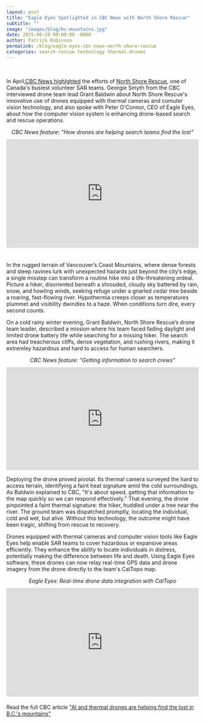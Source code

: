 ```yaml
---
layout: post
title: "Eagle Eyes Spotlighted in CBC News with North Shore Rescue"
subtitle: ""
image: "images/blog/bc-mountains.jpg"
date: 2025-06-29 09:00:00 -0800
author: Patrick Robinson
permalink: /blog/eagle-eyes-cbc-news-north-shore-rescue
categories: search-rescue technology thermal-drones
---
```


<br>

In April,<a href="https://www.cbc.ca/news/canada/british-columbia/technology-drone-artificial-intelligence-search-rescue-british-columbia-mountains-1.7492363" target="_blank" rel="noopener">CBC News highlghted</a> the efforts of <a href="https://www.northshorerescue.com/" target="_blank" rel="noopener">North Shore Rescue</a>, one of Canada's busiest volunteer SAR teams. Georgie Smyth from the CBC interviewed drone team lead Grant Baldwin about North Shore Rescue's innovative use of drones equipped with thermal cameras and comuter vision technology, and also spoke with Peter O'Connor, CEO of Eagle Eyes, about how the computer vision system is enhancing drone-based search and rescue operations.

<!-- CBC Video Embed -->
<div style="text-align: center; font-style: italic; margin-bottom: 10px;">
  CBC News feature: "How drones are helping search teams find the lost"
</div>
<div style="position:relative; width:100%; height:0px; padding-bottom:56.250%; margin-bottom: 20px;">
  <iframe width="100%" height="100%" src="https://www.youtube.com/embed/9ZS98M0ZiGY?si=GJf2JsJ92OYY4j8u" title="YouTube video player" frameborder="0" allow="accelerometer; autoplay; clipboard-write; encrypted-media; gyroscope; picture-in-picture; web-share" referrerpolicy="strict-origin-when-cross-origin" allowfullscreen style="border:none; width:100%; height:100%; position:absolute; left:0px; top:0px; overflow:hidden;"></iframe>
</div>

<br>
In the rugged terrain of Vancouver’s Coast Mountains, where dense forests and steep ravines lurk with unexpected hazards just beyond the city’s edge, a single misstep can transform a routine hike into a life-threatening ordeal. Picture a hiker, disoriented beneath a shrouded, cloudy sky battered by rain, snow, and howling winds, seeking refuge under a gnarled cedar tree beside a roaring, fast-flowing river. Hypothermia creeps closer as temperatures plummet and visibility dwindles to a haze. When conditions turn dire, every second counts.




On a cold rainy winter evening, Grant Baldwin, North Shore Rescue’s drone team leader, described a mission where his team faced fading daylight and limited drone battery life while searching for a missing hiker. The search area had treacherous cliffs, dense vegetation, and rushing rivers, making it extremley hazardous and hard to access for human searchers.

<!-- CBC Video Embed -->
<div style="text-align: center; font-style: italic; margin-bottom: 10px;">
  CBC News feature: "Getting information to search crews"
</div>
<div style="position:relative; width:100%; height:0px; padding-bottom:53.438%">
  <iframe allow="fullscreen" allowfullscreen height="100%" src="https://streamable.com/e/bkohew?" width="100%" style="border:none; width:100%; height:100%; position:absolute; left:0px; top:0px; overflow:hidden;"></iframe>
</div>

Deploying the drone proved pivotal. Its thermal camera surveyed the hard to access terrain, identifying a faint heat signature amid the cold surroundings. As Baldwin explained to CBC, "It's about speed, getting that information to the map quickly so we can respond effectively." That evening, the drone pinpointed a faint thermal signature: the hiker, huddled under a tree near the river. The ground team was dispatched promptly, locating the individual, cold and wet, but alive. Without this technology, the outcome might have been tragic, shifting from rescue to recovery.

Drones equipped with thermal cameras and computer vision tools like Eagle Eyes help enable SAR teams to cover hazardous or expansive areas efficiently. They enhance the ability to locate individuals in distress, potentially making the difference between life and death. Using Eagle Eyes software, these drones can now relay real-time GPS data and drone imagery from the drone directly to the team's CalTopo map.

<!-- Eagle Eyes CalTopo Integration Video -->
<div style="text-align: center; font-style: italic; margin-bottom: 10px;">
  Eagle Eyes: Real-time drone data integration with CalTopo
</div>
<div style="position:relative; width:100%; height:0px; padding-bottom:56.250%; margin-bottom: 20px;">
  <iframe width="100%" height="100%" src="https://www.youtube.com/embed/wyg47If033M?si=GJf2JsJ92OYY4j8u" title="Eagle Eyes CalTopo Integration" frameborder="0" allow="accelerometer; autoplay; clipboard-write; encrypted-media; gyroscope; picture-in-picture; web-share" referrerpolicy="strict-origin-when-cross-origin" allowfullscreen style="border:none; width:100%; height:100%; position:absolute; left:0px; top:0px; overflow:hidden;"></iframe>
</div>

Read the full CBC article <a href="https://www.cbc.ca/news/canada/british-columbia/technology-drone-artificial-intelligence-search-rescue-british-columbia-mountains-1.7492363" target="_blank" rel="noopener">"AI and thermal drones are helping find the lost in B.C.'s mountains"</a>



<br>